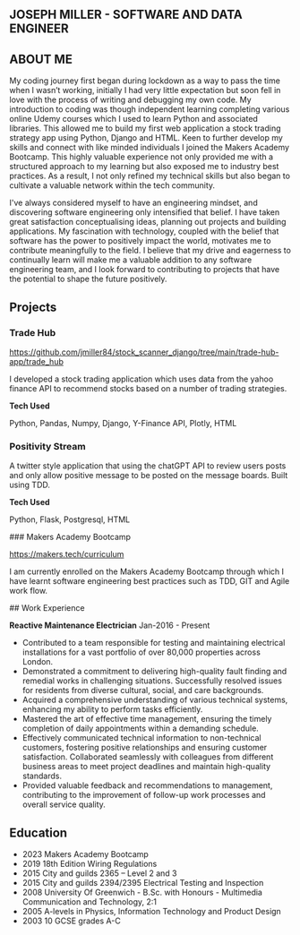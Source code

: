 ## JOSEPH MILLER - SOFTWARE AND DATA ENGINEER

## ABOUT ME

My coding journey first began during lockdown as a way to pass the time when I wasn’t working, initially I had very little expectation but soon fell in love with the process of writing and debugging my own code.  My introduction to coding was though independent learning completing various online Udemy courses which I used to learn Python and associated libraries.  This allowed me to build my first web application a stock trading strategy app using Python, Django and HTML.  Keen to further develop my skills and connect with like minded individuals I joined the Makers Academy Bootcamp. This highly valuable experience not only provided me with a structured approach to my learning but also exposed me to industry best practices. As a result, I not only refined my technical skills but also began to cultivate a valuable network within the tech community.

I've always considered myself to have an engineering mindset, and discovering software engineering only intensified that belief.  I have taken great satisfaction conceptualising ideas, planning out projects and building applications.  My fascination with technology, coupled with the belief that software has the power to positively impact the world, motivates me to contribute meaningfully to the field.  I believe that my drive and eagerness to continually learn will make me a valuable addition to any software engineering team, and I look forward to contributing to projects that have the potential to shape the future positively.


## Projects

### Trade Hub

https://github.com/jmiller84/stock_scanner_django/tree/main/trade-hub-app/trade_hub

I developed a stock trading application which uses data from the yahoo finance API to recommend stocks based on a number of trading strategies.

**Tech Used** 

Python, Pandas, Numpy, Django, Y-Finance API, Plotly, HTML

### Positivity Stream 

A twitter style application that using the chatGPT API to review users posts and only allow positive message to be posted on the message boards. Built using TDD.

**Tech Used**

Python, Flask, Postgresql, HTML


### Makers Academy Bootcamp

https://makers.tech/curriculum

I am currently enrolled on the Makers Academy Bootcamp through which I have learnt software engineering best practices such as TDD, GIT and Agile work flow.


## Work Experience

**Reactive Maintenance Electrician**  Jan-2016 - Present

- Contributed to a team responsible for testing and maintaining electrical installations for a vast portfolio of over 80,000 properties across London.
- Demonstrated a commitment to delivering high-quality fault finding and remedial works in challenging situations. Successfully resolved issues for residents from diverse cultural, social, and care backgrounds.
- Acquired a comprehensive understanding of various technical systems, enhancing my ability to perform tasks efficiently.
- Mastered the art of effective time management, ensuring the timely completion of daily appointments within a demanding schedule.
- Effectively communicated technical information to non-technical customers, fostering positive relationships and ensuring customer satisfaction. Collaborated seamlessly with colleagues from different business areas to meet project deadlines and maintain high-quality standards.
- Provided valuable feedback and recommendations to management, contributing to the improvement of follow-up work processes and overall service quality.

## Education

- 2023	Makers Academy Bootcamp
- 2019 	18th Edition Wiring Regulations
- 2015	City and guilds 2365 – Level 2 and 3
- 2015	City and guilds 2394/2395 Electrical Testing and Inspection
- 2008	University Of Greenwich - B.Sc. with Honours - Multimedia Communication and Technology, 2:1
- 2005	A-levels in Physics, Information Technology and Product Design
- 2003	10 GCSE grades A-C
